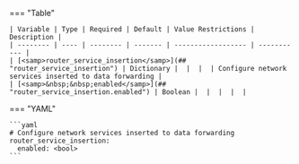 <!--
  ~ Copyright (c) 2023-2024 Arista Networks, Inc.
  ~ Use of this source code is governed by the Apache License 2.0
  ~ that can be found in the LICENSE file.
  -->
=== "Table"

    | Variable | Type | Required | Default | Value Restrictions | Description |
    | -------- | ---- | -------- | ------- | ------------------ | ----------- |
    | [<samp>router_service_insertion</samp>](## "router_service_insertion") | Dictionary |  |  |  | Configure network services inserted to data forwarding |
    | [<samp>&nbsp;&nbsp;enabled</samp>](## "router_service_insertion.enabled") | Boolean |  |  |  |  |

=== "YAML"

    ```yaml
    # Configure network services inserted to data forwarding
    router_service_insertion:
      enabled: <bool>
    ```
